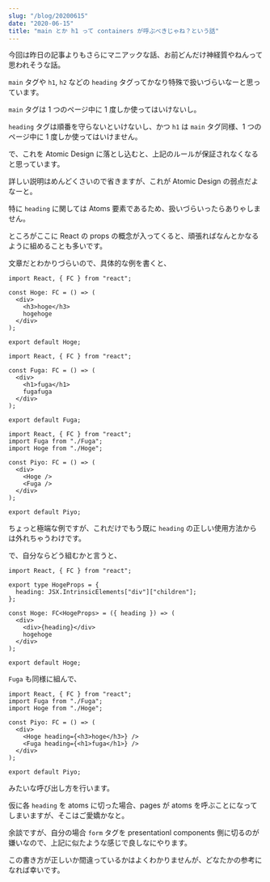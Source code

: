 ```yaml
---
slug: "/blog/20200615"
date: "2020-06-15"
title: "main とか h1 って containers が呼ぶべきじゃね？という話"
---
```


今回は昨日の記事よりもさらにマニアックな話、お前どんだけ神経質やねんって思われそうな話。

`main` タグや `h1`, `h2` などの `heading` タグってかなり特殊で扱いづらいなーと思っています。

`main` タグは 1 つのページ中に 1 度しか使ってはいけないし。

`heading` タグは順番を守らないといけないし、かつ `h1` は `main` タグ同様、1 つのページ中に 1 度しか使ってはいけません。

で、これを Atomic Design に落とし込むと、上記のルールが保証されなくなると思っています。

詳しい説明はめんどくさいので省きますが、これが Atomic Design の弱点だよなーと。

特に `heading` に関しては Atoms 要素であるため、扱いづらいったらありゃしません。

ところがここに React の props の概念が入ってくると、頑張ればなんとかなるように組めることも多いです。

文章だとわかりづらいので、具体的な例を書くと、

```tsx
import React, { FC } from "react";

const Hoge: FC = () => (
  <div>
    <h3>hoge</h3>
    hogehoge
  </div>
);

export default Hoge;
```

```tsx
import React, { FC } from "react";

const Fuga: FC = () => (
  <div>
    <h1>fuga</h1>
    fugafuga
  </div>
);

export default Fuga;
```

```tsx
import React, { FC } from "react";
import Fuga from "./Fuga";
import Hoge from "./Hoge";

const Piyo: FC = () => (
  <div>
    <Hoge />
    <Fuga />
  </div>
);

export default Piyo;
```

ちょっと極端な例ですが、これだけでもう既に `heading` の正しい使用方法からは外れちゃうわけです。

で、自分ならどう組むかと言うと、

```tsx
import React, { FC } from "react";

export type HogeProps = {
  heading: JSX.IntrinsicElements["div"]["children"];
};

const Hoge: FC<HogeProps> = ({ heading }) => (
  <div>
    <div>{heading}</div>
    hogehoge
  </div>
);

export default Hoge;
```

`Fuga` も同様に組んで、

```tsx
import React, { FC } from "react";
import Fuga from "./Fuga";
import Hoge from "./Hoge";

const Piyo: FC = () => (
  <div>
    <Hoge heading={<h3>hoge</h3>} />
    <Fuga heading={<h1>fuga</h1>} />
  </div>
);

export default Piyo;
```

みたいな呼び出し方を行います。

仮に各 `heading` を atoms に切った場合、pages が atoms を呼ぶことになってしまいますが、そこはご愛嬌かなと。

余談ですが、自分の場合 `form` タグを presentationl components 側に切るのが嫌いなので、上記に似たような感じで良しなにやります。

この書き方が正しいか間違っているかはよくわかりませんが、どなたかの参考になれば幸いです。

